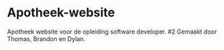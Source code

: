 # Apotheek-website

Apotheek website voor de opleiding software developer.
#2 Gemaakt door Thomas, Brandon en Dylan.
